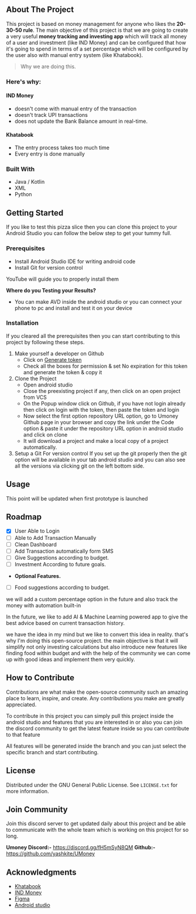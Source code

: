 ## About The Project
This project is based on money management for anyone who likes the **20-30-50 rule**. The main objective of this project is that we are going to create a very useful **money tracking and investing app** which will track all money of a user and investment (like IND Money) and can be configured that how it's going to spend in terms of a set percentage which will be configured by the user also with manual entry system (like Khatabook).

> Why we are doing this.

### Here's why:
#### IND Money 
- doesn't come with manual entry of the transaction
- doesn't track UPI transactions
- does not update the Bank Balance amount in real-time.

#### Khatabook
- The entry process takes too much time
- Every entry is done manually


 

### Built With
- Java / Kotlin
- XML
- Python

## Getting Started
If you like to test this pizza slice then you can clone this project to your Android Studio you can follow the below step to get your tummy full.
### Prerequisites
- Install Android Studio IDE for writing android code
- Install Git for version control


YouTube will guide you to properly install them

**Where do you Testing your Results?**
- You can make AVD inside the android studio or you can connect your phone to pc and install and test it on your device

### Installation
If you cleared all the prerequisites then you can start contributing to this project by following these steps.
1. Make yourself a developer on Github
	- Click on [Generate token](https://github.com/settings/tokens "Generate token")
	- Check all the boxes for permission & set No expiration for this token and generate the token & copy it
1. Clone the Project
	- Open android studio
	- Close the preexisting project if any, then click on an open project from VCS
	- On the Popup window click on Github, if you have not login already then click on login with the token, then paste the token and login
	- Now select the first option repository URL option, go to Umoney Github page in your browser and copy the link under the Code option & paste it under the repository URL option in android studio and click on clone
	- It will download a project and make a local copy of a project automatically.
1. Setup a Git For version control
If you set up the git properly then the git option will be available in your tab android studio and you can also see all the versions via clicking git on the left bottom side.

## Usage
This point will be updated when first prototype is launched
## Roadmap
- [x] User Able to Login
- [ ] Able to Add Transaction Manually
- [ ] Clean Dashboard
- [ ] Add Transaction automatically form SMS
- [ ] Give Suggestions according to budget.
- [ ] Investment According to future goals.
- **Optional Features.**
- [ ] Food suggestions according to budget.

we will add a custom percentage option in the future and also track the money with automation built-in

In the future, we like to add AI & Machine Learning powered app to give the best advice based on current transaction history.

we have the idea in my mind but we like to convert this idea in reality. that's why I'm doing this open-source project. the main objective is that it will simplify not only investing calculations but also introduce new features like finding food within budget and with the help of the community we can come up with good ideas and implement them very quickly.

## How to Contribute
Contributions are what make the open-source community such an amazing place to learn, inspire, and create. Any contributions you make are greatly appreciated.

To contribute in this project you can simply pull this project inside the android studio and features that you are interested in or also you can join the discord community to get the latest feature inside so you can contribute to that feature

All features will be generated inside the branch and you can just select the specific branch and start contributing.

## License
Distributed under the GNU General Public License. See `LICENSE.txt` for more information.
## Join Community
Join this discord server to get updated daily about this project and be able to communicate with the whole team which is working on this project for so long.

**Umoney Discord:-**  https://discord.gg/fH5mSyN8QM
**Github:-** https://github.com/yashkite/UMoney
## Acknowledgments
- [Khatabook](https://khatabook.com/ "Khatabook")
- [IND Money](https://www.indmoney.com/ "IND Money")
- [Figma](https://www.figma.com/ "Figma")
- [Android studio](https://developer.android.com/studio "Android studio")

